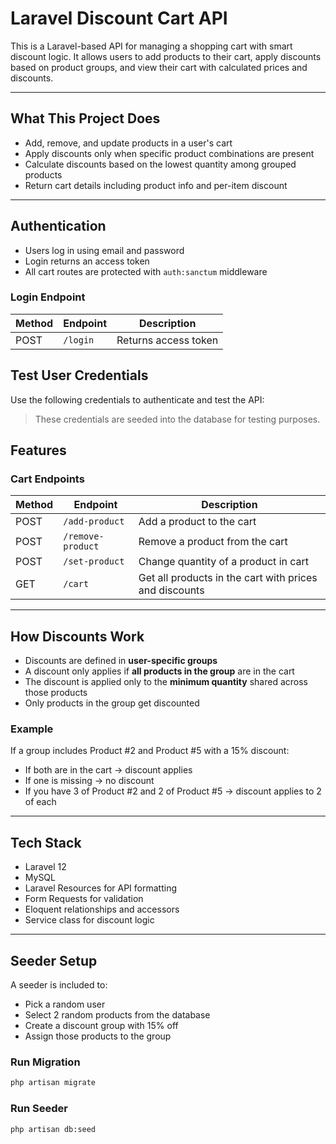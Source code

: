 # Laravel Discount Cart API

This is a Laravel-based API for managing a shopping cart with smart discount logic. It allows users to add products to their cart, apply discounts based on product groups, and view their cart with calculated prices and discounts.

---

## What This Project Does

- Add, remove, and update products in a user's cart
- Apply discounts only when specific product combinations are present
- Calculate discounts based on the lowest quantity among grouped products
- Return cart details including product info and per-item discount

---

## Authentication

- Users log in using email and password
- Login returns an access token
- All cart routes are protected with `auth:sanctum` middleware

### Login Endpoint

| Method | Endpoint     | Description         |
|--------|--------------|---------------------|
| POST   | `/login`     | Returns access token |

## Test User Credentials

Use the following credentials to authenticate and test the API:

> These credentials are seeded into the database for testing purposes.

## Features

### Cart Endpoints

| Method | Endpoint          | Description                          |
|--------|-------------------|--------------------------------------|
| POST   | `/add-product`    | Add a product to the cart            |
| POST   | `/remove-product` | Remove a product from the cart       |
| POST   | `/set-product`    | Change quantity of a product in cart |
| GET    | `/cart`           | Get all products in the cart with prices and discounts |

---

## How Discounts Work

- Discounts are defined in **user-specific groups**
- A discount only applies if **all products in the group** are in the cart
- The discount is applied only to the **minimum quantity** shared across those products
- Only products in the group get discounted

### Example

If a group includes Product #2 and Product #5 with a 15% discount:
- If both are in the cart → discount applies
- If one is missing → no discount
- If you have 3 of Product #2 and 2 of Product #5 → discount applies to 2 of each

---

## Tech Stack

- Laravel 12
- MySQL
- Laravel Resources for API formatting
- Form Requests for validation
- Eloquent relationships and accessors
- Service class for discount logic

---

## Seeder Setup

A seeder is included to:
- Pick a random user
- Select 2 random products from the database
- Create a discount group with 15% off
- Assign those products to the group


### Run Migration

```bash
php artisan migrate
```

### Run Seeder

```bash
php artisan db:seed
